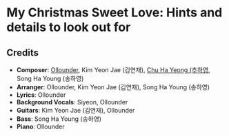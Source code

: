 # My Christmas Sweet Love: Hints and details to look out for

## Credits

* **Composer**: [Ollounder](https://www.discogs.com/artist/6450665-Ollounder), Kim Yeon Jae (김연재), [Chu Ha Yeong (추하영](https://www.discogs.com/artist/8101215-%EC%B6%94%ED%95%98%EC%98%81), Song Ha Young (송하영)
* **Arranger**: Ollounder, Kim Yeon Jae (김연재), Song Ha Young (송하영)
* **Lyrics**: Ollounder
* **Background Vocals**: Siyeon, Ollounder
* **Guitars**: Kim Yeon Jae (김연재), Ollounder
* **Bass**: Song Ha Young (송하영)
* **Piano**: Ollounder
